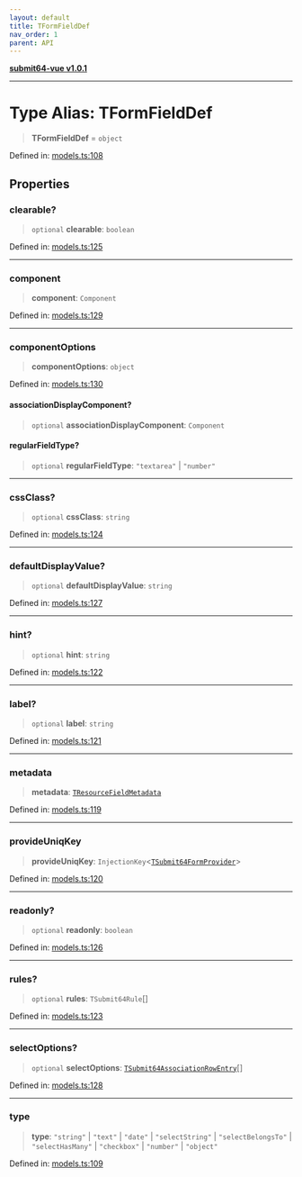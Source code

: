 ```yaml
---
layout: default
title: TFormFieldDef
nav_order: 1
parent: API
---
```


[**submit64-vue v1.0.1**](../README.md)

***

# Type Alias: TFormFieldDef

> **TFormFieldDef** = `object`

Defined in: [models.ts:108](https://github.com/CHUReimsDSN/Submit64-Vue/blob/b0ac49071bd835942dbc5de42858809d4b23b034/src/models.ts#L108)

## Properties

### clearable?

> `optional` **clearable**: `boolean`

Defined in: [models.ts:125](https://github.com/CHUReimsDSN/Submit64-Vue/blob/b0ac49071bd835942dbc5de42858809d4b23b034/src/models.ts#L125)

***

### component

> **component**: `Component`

Defined in: [models.ts:129](https://github.com/CHUReimsDSN/Submit64-Vue/blob/b0ac49071bd835942dbc5de42858809d4b23b034/src/models.ts#L129)

***

### componentOptions

> **componentOptions**: `object`

Defined in: [models.ts:130](https://github.com/CHUReimsDSN/Submit64-Vue/blob/b0ac49071bd835942dbc5de42858809d4b23b034/src/models.ts#L130)

#### associationDisplayComponent?

> `optional` **associationDisplayComponent**: `Component`

#### regularFieldType?

> `optional` **regularFieldType**: `"textarea"` \| `"number"`

***

### cssClass?

> `optional` **cssClass**: `string`

Defined in: [models.ts:124](https://github.com/CHUReimsDSN/Submit64-Vue/blob/b0ac49071bd835942dbc5de42858809d4b23b034/src/models.ts#L124)

***

### defaultDisplayValue?

> `optional` **defaultDisplayValue**: `string`

Defined in: [models.ts:127](https://github.com/CHUReimsDSN/Submit64-Vue/blob/b0ac49071bd835942dbc5de42858809d4b23b034/src/models.ts#L127)

***

### hint?

> `optional` **hint**: `string`

Defined in: [models.ts:122](https://github.com/CHUReimsDSN/Submit64-Vue/blob/b0ac49071bd835942dbc5de42858809d4b23b034/src/models.ts#L122)

***

### label?

> `optional` **label**: `string`

Defined in: [models.ts:121](https://github.com/CHUReimsDSN/Submit64-Vue/blob/b0ac49071bd835942dbc5de42858809d4b23b034/src/models.ts#L121)

***

### metadata

> **metadata**: [`TResourceFieldMetadata`](TResourceFieldMetadata.md)

Defined in: [models.ts:119](https://github.com/CHUReimsDSN/Submit64-Vue/blob/b0ac49071bd835942dbc5de42858809d4b23b034/src/models.ts#L119)

***

### provideUniqKey

> **provideUniqKey**: `InjectionKey`\<[`TSubmit64FormProvider`](TSubmit64FormProvider.md)\>

Defined in: [models.ts:120](https://github.com/CHUReimsDSN/Submit64-Vue/blob/b0ac49071bd835942dbc5de42858809d4b23b034/src/models.ts#L120)

***

### readonly?

> `optional` **readonly**: `boolean`

Defined in: [models.ts:126](https://github.com/CHUReimsDSN/Submit64-Vue/blob/b0ac49071bd835942dbc5de42858809d4b23b034/src/models.ts#L126)

***

### rules?

> `optional` **rules**: `TSubmit64Rule`[]

Defined in: [models.ts:123](https://github.com/CHUReimsDSN/Submit64-Vue/blob/b0ac49071bd835942dbc5de42858809d4b23b034/src/models.ts#L123)

***

### selectOptions?

> `optional` **selectOptions**: [`TSubmit64AssociationRowEntry`](TSubmit64AssociationRowEntry.md)[]

Defined in: [models.ts:128](https://github.com/CHUReimsDSN/Submit64-Vue/blob/b0ac49071bd835942dbc5de42858809d4b23b034/src/models.ts#L128)

***

### type

> **type**: `"string"` \| `"text"` \| `"date"` \| `"selectString"` \| `"selectBelongsTo"` \| `"selectHasMany"` \| `"checkbox"` \| `"number"` \| `"object"`

Defined in: [models.ts:109](https://github.com/CHUReimsDSN/Submit64-Vue/blob/b0ac49071bd835942dbc5de42858809d4b23b034/src/models.ts#L109)
